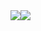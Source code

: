 <div style="display: flex; flex-direction: row;">
  <img class="img" src="https://github-readme-stats.vercel.app/api?username=thulin82&show_icons=true&include_all_commits=true" />
  <img class="img" src="https://github-readme-stats.vercel.app/api/top-langs/?username=thulin82&layout=compact&card_width=300" />
</div>